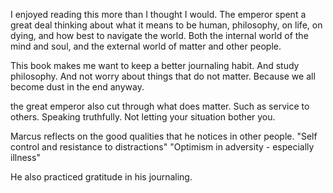 I enjoyed reading this more than I thought I would. The emperor spent a great deal thinking about what it means to be human, philosophy, on life, on dying, and how best to navigate the world. Both the internal world of the mind and soul, and the external world of matter and other people. 

This book makes me want to keep a better journaling habit. And study philosophy. And not worry about things that do not matter. Because we all become dust in the end anyway. 

the great emperor also cut through what does matter. Such as service to others. Speaking truthfully. Not letting your situation bother you. 

Marcus reflects on the good qualities that he notices in other people. 
"Self control and resistance to distractions"
"Optimism in adversity - especially illness"

He also practiced gratitude in his journaling. 